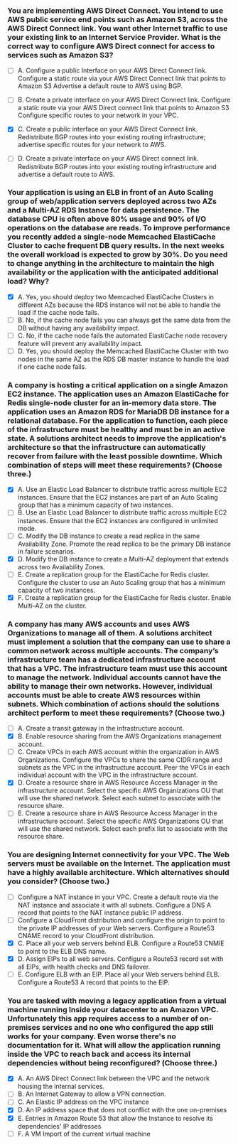 ### You are implementing AWS Direct Connect. You intend to use AWS public service end points such as Amazon S3, across the AWS Direct Connect link. You want other Internet traffic to use your existing link to an Internet Service Provider. What is the correct way to configure AWS Direct connect for access to services such as Amazon S3?

- [ ] A. Configure a public Interface on your AWS Direct Connect link. Configure a static route via your AWS Direct Connect link that points to Amazon S3 Advertise a default route to AWS using BGP.
- [ ] B. Create a private interface on your AWS Direct Connect link. Configure a static route via your AWS Direct connect link that points to Amazon S3 Configure specific routes to your network in your VPC.
- [x] C. Create a public interface on your AWS Direct Connect link. Redistribute BGP routes into your existing routing infrastructure; advertise specific routes for your network to AWS.
- [ ] D. Create a private interface on your AWS Direct connect link. Redistribute BGP routes into your existing routing infrastructure and advertise a default route to AWS.


### Your application is using an ELB in front of an Auto Scaling group of web/application servers deployed across two AZs and a Multi-AZ RDS Instance for data persistence. The database CPU is often above 80% usage and 90% of I/O operations on the database are reads. To improve performance you recently added a single-node Memcached ElastiCache Cluster to cache frequent DB query results. In the next weeks the overall workload is expected to grow by 30%. Do you need to change anything in the architecture to maintain the high availability or the application with the anticipated additional load? Why?

- [x] A. Yes, you should deploy two Memcached ElastiCache Clusters in different AZs because the RDS instance will not be able to handle the load if the cache node fails.
- [ ] B. No, if the cache node fails you can always get the same data from the DB without having any availability impact. 
- [ ] C. No, if the cache node fails the automated ElastiCache node recovery feature will prevent any availability impact. 
- [ ] D. Yes, you should deploy the Memcached ElastiCache Cluster with two nodes in the same AZ as the RDS DB master instance to handle the load if one cache node fails.

### A company is hosting a critical application on a single Amazon EC2 instance. The application uses an Amazon ElastiCache for Redis single-node cluster for an in-memory data store. The application uses an Amazon RDS for MariaDB DB instance for a relational database. For the application to function, each piece of the infrastructure must be healthy and must be in an active state. A solutions architect needs to improve the application's architecture so that the infrastructure can automatically recover from failure with the least possible downtime. Which combination of steps will meet these requirements? (Choose three.)
 - [x] A. Use an Elastic Load Balancer to distribute traffic across multiple EC2 instances. Ensure that the EC2 instances are part of an Auto Scaling group that has a minimum capacity of two instances. 
 - [ ] B. Use an Elastic Load Balancer to distribute traffic across multiple EC2 instances. Ensure that the EC2 instances are configured in unlimited mode.
 - [ ] C. Modify the DB instance to create a read replica in the same Availability Zone. Promote the read replica to be the primary DB instance in failure scenarios.
 - [x] D. Modify the DB instance to create a Multi-AZ deployment that extends across two Availability Zones.
 - [ ] E. Create a replication group for the ElastiCache for Redis cluster. Configure the cluster to use an Auto Scaling group that has a minimum capacity of two instances.
 - [x] F. Create a replication group for the ElastiCache for Redis cluster. Enable Multi-AZ on the cluster.

### A company has many AWS accounts and uses AWS Organizations to manage all of them. A solutions architect must implement a solution that the company can use to share a common network across multiple accounts. The company’s infrastructure team has a dedicated infrastructure account that has a VPC. The infrastructure team must use this account to manage the network. Individual accounts cannot have the ability to manage their own networks. However, individual accounts must be able to create AWS resources within subnets. Which combination of actions should the solutions architect perform to meet these requirements? (Choose two.)

- [ ] A. Create a transit gateway in the infrastructure account. 
- [x] B. Enable resource sharing from the AWS Organizations management account.
- [ ] C. Create VPCs in each AWS account within the organization in AWS Organizations. Configure the VPCs to share the same CIDR range and subnets as the VPC in the infrastructure account. Peer the VPCs in each individual account with the VPC in the infrastructure account.
- [x] D. Create a resource share in AWS Resource Access Manager in the infrastructure account. Select the specific AWS Organizations OU that will use the shared network. Select each subnet to associate with the resource share.
- [ ] E. Create a resource share in AWS Resource Access Manager in the infrastructure account. Select the specific AWS Organizations OU that will use the shared network. Select each prefix list to associate with the resource share.

### You are designing Internet connectivity for your VPC. The Web servers must be available on the Internet. The application must have a highly available architecture. Which alternatives should you consider? (Choose two.)

- [ ]  Configure a NAT instance in your VPC. Create a default route via the NAT instance and associate it with all subnets. Configure a DNS A record that points to the NAT instance public IP address.
- [ ]  Configure a CloudFront distribution and configure the origin to point to the private IP addresses of your Web servers. Configure a Route53 CNAME record to your CloudFront distribution.
- [x]  C. Place all your web servers behind ELB. Configure a Route53 CNMIE to point to the ELB DNS name.
- [x]  D. Assign EIPs to all web servers. Configure a Route53 record set with all EIPs, with health checks and DNS failover.
- [ ]  E. Configure ELB with an EIP. Place all your Web servers behind ELB. Configure a Route53 A record that points to the EIP.
  
###  You are tasked with moving a legacy application from a virtual machine running Inside your datacenter to an Amazon VPC. Unfortunately this app requires access to a number of on-premises services and no one who configured the app still works for your company. Even worse there's no documentation for it. What will allow the application running inside the VPC to reach back and access its internal dependencies without being reconfigured? (Choose three.)
- [x] A. An AWS Direct Connect link between the VPC and the network housing the internal services.
- [ ] B. An Internet Gateway to allow a VPN connection.
- [ ] C. An Elastic IP address on the VPC instance
- [x] D. An IP address space that does not conflict with the one on-premises
- [x] E. Entries in Amazon Route 53 that allow the Instance to resolve its dependencies' IP addresses
- [ ] F. A VM Import of the current virtual machine